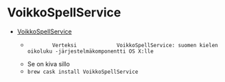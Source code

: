 # VoikkoSpellService
- [VoikkoSpellService](https://verteksi.net/lab/osxspell/)
  -  			Verteksi			 VoikkoSpellService: suomen kielen oikoluku -järjestelmäkomponentti OS X:lle
  - Se on kiva sillo
  - `brew cask install VoikkoSpellService`
